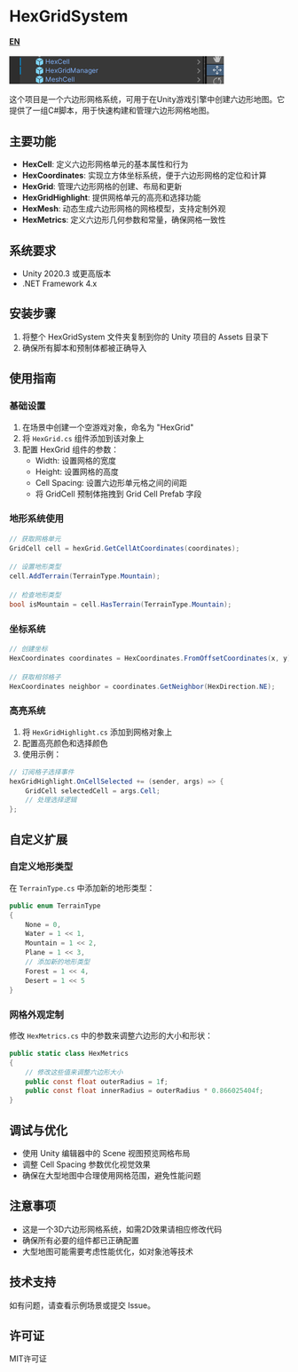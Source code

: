 # HexGridSystem

#### [EN](README.EN.md)

![image](HexSystem/images/image.png)

这个项目是一个六边形网格系统，可用于在Unity游戏引擎中创建六边形地图。它提供了一组C#脚本，用于快速构建和管理六边形网格地图。

## 主要功能

- **HexCell**: 定义六边形网格单元的基本属性和行为
- **HexCoordinates**: 实现立方体坐标系统，便于六边形网格的定位和计算
- **HexGrid**: 管理六边形网格的创建、布局和更新
- **HexGridHighlight**: 提供网格单元的高亮和选择功能
- **HexMesh**: 动态生成六边形网格的网格模型，支持定制外观
- **HexMetrics**: 定义六边形几何参数和常量，确保网格一致性

## 系统要求

- Unity 2020.3 或更高版本
- .NET Framework 4.x

## 安装步骤

1. 将整个 HexGridSystem 文件夹复制到你的 Unity 项目的 Assets 目录下
2. 确保所有脚本和预制体都被正确导入

## 使用指南

### 基础设置

1. 在场景中创建一个空游戏对象，命名为 "HexGrid"
2. 将 `HexGrid.cs` 组件添加到该对象上
3. 配置 HexGrid 组件的参数：
   - Width: 设置网格的宽度
   - Height: 设置网格的高度
   - Cell Spacing: 设置六边形单元格之间的间距
   - 将 GridCell 预制体拖拽到 Grid Cell Prefab 字段

### 地形系统使用

```csharp
// 获取网格单元
GridCell cell = hexGrid.GetCellAtCoordinates(coordinates);

// 设置地形类型
cell.AddTerrain(TerrainType.Mountain);

// 检查地形类型
bool isMountain = cell.HasTerrain(TerrainType.Mountain);
```

### 坐标系统

```csharp
// 创建坐标
HexCoordinates coordinates = HexCoordinates.FromOffsetCoordinates(x, y);

// 获取相邻格子
HexCoordinates neighbor = coordinates.GetNeighbor(HexDirection.NE);
```

### 高亮系统

1. 将 `HexGridHighlight.cs` 添加到网格对象上
2. 配置高亮颜色和选择颜色
3. 使用示例：

```csharp
// 订阅格子选择事件
hexGridHighlight.OnCellSelected += (sender, args) => {
    GridCell selectedCell = args.Cell;
    // 处理选择逻辑
};
```

## 自定义扩展

### 自定义地形类型

在 `TerrainType.cs` 中添加新的地形类型：

```csharp
public enum TerrainType
{
    None = 0,
    Water = 1 << 1,
    Mountain = 1 << 2,
    Plane = 1 << 3,
    // 添加新的地形类型
    Forest = 1 << 4,
    Desert = 1 << 5
}
```

### 网格外观定制

修改 `HexMetrics.cs` 中的参数来调整六边形的大小和形状：

```csharp
public static class HexMetrics
{
    // 修改这些值来调整六边形大小
    public const float outerRadius = 1f;
    public const float innerRadius = outerRadius * 0.866025404f;
}
```

## 调试与优化

- 使用 Unity 编辑器中的 Scene 视图预览网格布局
- 调整 Cell Spacing 参数优化视觉效果
- 确保在大型地图中合理使用网格范围，避免性能问题

## 注意事项

- 这是一个3D六边形网格系统，如需2D效果请相应修改代码
- 确保所有必要的组件都已正确配置
- 大型地图可能需要考虑性能优化，如对象池等技术

## 技术支持

如有问题，请查看示例场景或提交 Issue。

## 许可证

MIT许可证
